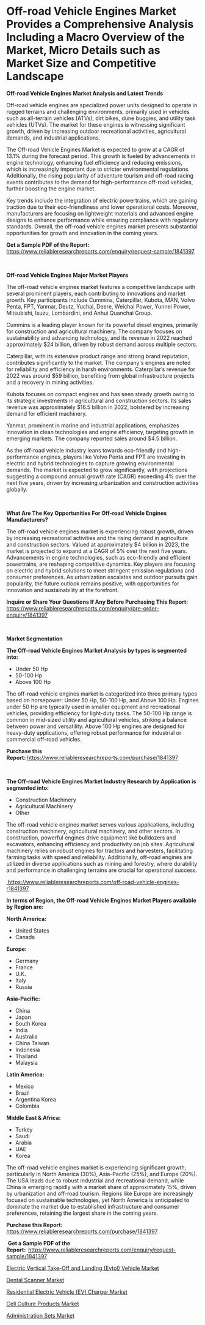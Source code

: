 <p><h1>Off-road Vehicle Engines Market Provides a Comprehensive Analysis Including a Macro Overview of the Market, Micro Details such as Market Size and Competitive Landscape</h1></p><p><strong>Off-road Vehicle Engines Market Analysis and Latest Trends</strong></p>
<p><p>Off-road vehicle engines are specialized power units designed to operate in rugged terrains and challenging environments, primarily used in vehicles such as all-terrain vehicles (ATVs), dirt bikes, dune buggies, and utility task vehicles (UTVs). The market for these engines is witnessing significant growth, driven by increasing outdoor recreational activities, agricultural demands, and industrial applications.</p><p>The Off-road Vehicle Engines Market is expected to grow at a CAGR of 13.1% during the forecast period. This growth is fueled by advancements in engine technology, enhancing fuel efficiency and reducing emissions, which is increasingly important due to stricter environmental regulations. Additionally, the rising popularity of adventure tourism and off-road racing events contributes to the demand for high-performance off-road vehicles, further boosting the engine market.</p><p>Key trends include the integration of electric powertrains, which are gaining traction due to their eco-friendliness and lower operational costs. Moreover, manufacturers are focusing on lightweight materials and advanced engine designs to enhance performance while ensuring compliance with regulatory standards. Overall, the off-road vehicle engines market presents substantial opportunities for growth and innovation in the coming years.</p></p>
<p><strong>Get a Sample PDF of the Report:&nbsp;</strong> <a href="https://www.reliableresearchreports.com/enquiry/request-sample/1841397?utm_campaign=4&utm_medium=2&utm_source=Github&utm_content=ia&utm_term=04112024&utm_id=off-road-vehicle-engines">https://www.reliableresearchreports.com/enquiry/request-sample/1841397</a></p>
<p>&nbsp;</p>
<p><strong>Off-road Vehicle Engines Major Market Players</strong></p>
<p><p>The off-road vehicle engines market features a competitive landscape with several prominent players, each contributing to innovations and market growth. Key participants include Cummins, Caterpillar, Kubota, MAN, Volvo Penta, FPT, Yanmar, Deutz, Yuchai, Deere, Weichai Power, Yunnei Power, Mitsubishi, Isuzu, Lombardini, and Anhui Quanchai Group.</p><p>Cummins is a leading player known for its powerful diesel engines, primarily for construction and agricultural machinery. The company focuses on sustainability and advancing technology, and its revenue in 2022 reached approximately $24 billion, driven by robust demand across multiple sectors.</p><p>Caterpillar, with its extensive product range and strong brand reputation, contributes significantly to the market. The company's engines are noted for reliability and efficiency in harsh environments. Caterpillar’s revenue for 2022 was around $59 billion, benefiting from global infrastructure projects and a recovery in mining activities.</p><p>Kubota focuses on compact engines and has seen steady growth owing to its strategic investments in agricultural and construction sectors. Its sales revenue was approximately $16.5 billion in 2022, bolstered by increasing demand for efficient machinery.</p><p>Yanmar, prominent in marine and industrial applications, emphasizes innovation in clean technologies and engine efficiency, targeting growth in emerging markets. The company reported sales around $4.5 billion.</p><p>As the off-road vehicle industry leans towards eco-friendly and high-performance engines, players like Volvo Penta and FPT are investing in electric and hybrid technologies to capture growing environmental demands. The market is expected to grow significantly, with projections suggesting a compound annual growth rate (CAGR) exceeding 4% over the next five years, driven by increasing urbanization and construction activities globally.</p></p>
<p>&nbsp;</p>
<p><strong>What Are The Key Opportunities For Off-road Vehicle Engines Manufacturers?</strong></p>
<p><p>The off-road vehicle engines market is experiencing robust growth, driven by increasing recreational activities and the rising demand in agriculture and construction sectors. Valued at approximately $4 billion in 2023, the market is projected to expand at a CAGR of 5% over the next five years. Advancements in engine technologies, such as eco-friendly and efficient powertrains, are reshaping competitive dynamics. Key players are focusing on electric and hybrid solutions to meet stringent emission regulations and consumer preferences. As urbanization escalates and outdoor pursuits gain popularity, the future outlook remains positive, with opportunities for innovation and sustainability at the forefront.</p></p>
<p><strong>Inquire or Share Your Questions If Any Before Purchasing This Report:</strong> <a href="https://www.reliableresearchreports.com/enquiry/pre-order-enquiry/1841397?utm_campaign=4&utm_medium=2&utm_source=Github&utm_content=ia&utm_term=04112024&utm_id=off-road-vehicle-engines">https://www.reliableresearchreports.com/enquiry/pre-order-enquiry/1841397</a></p>
<p>&nbsp;</p>
<p><strong>Market Segmentation</strong></p>
<p><strong>The Off-road Vehicle Engines Market Analysis by types is segmented into:</strong></p>
<p><ul><li>Under 50 Hp</li><li>50-100 Hp</li><li>Above 100 Hp</li></ul></p>
<p><p>The off-road vehicle engines market is categorized into three primary types based on horsepower: Under 50 Hp, 50-100 Hp, and Above 100 Hp. Engines under 50 Hp are typically used in smaller equipment and recreational vehicles, providing efficiency for light-duty tasks. The 50-100 Hp range is common in mid-sized utility and agricultural vehicles, striking a balance between power and versatility. Above 100 Hp engines are designed for heavy-duty applications, offering robust performance for industrial or commercial off-road vehicles.</p></p>
<p><strong>Purchase this Report:&nbsp;</strong><a href="https://www.reliableresearchreports.com/purchase/1841397?utm_campaign=4&utm_medium=2&utm_source=Github&utm_content=ia&utm_term=04112024&utm_id=off-road-vehicle-engines">https://www.reliableresearchreports.com/purchase/1841397</a></p>
<p>&nbsp;</p>
<p><strong>The Off-road Vehicle Engines Market Industry Research by Application is segmented into:</strong></p>
<p><ul><li>Construction Machinery</li><li>Agricultural Machinery</li><li>Other</li></ul></p>
<p><p>The off-road vehicle engines market serves various applications, including construction machinery, agricultural machinery, and other sectors. In construction, powerful engines drive equipment like bulldozers and excavators, enhancing efficiency and productivity on job sites. Agricultural machinery relies on robust engines for tractors and harvesters, facilitating farming tasks with speed and reliability. Additionally, off-road engines are utilized in diverse applications such as mining and forestry, where durability and performance in challenging terrains are crucial for operational success.</p></p>
<p><a href="https://www.reliableresearchreports.com/off-road-vehicle-engines-r1841397?utm_campaign=4&utm_medium=2&utm_source=Github&utm_content=ia&utm_term=04112024&utm_id=off-road-vehicle-engines">&nbsp;https://www.reliableresearchreports.com/off-road-vehicle-engines-r1841397</a></p>
<p><strong>In terms of Region, the Off-road Vehicle Engines Market Players available by Region are:</strong></p>
<p>
    <p> <strong> North America: </strong>
        <ul>
            <li>United States</li>
            <li>Canada</li>
        </ul>
        </p> 
    <p> <strong> Europe: </strong>
        <ul>
            <li>Germany</li>
            <li>France</li>
            <li>U.K.</li>
            <li>Italy</li>
            <li>Russia</li>
        </ul>
        </p> 
    <p> <strong> Asia-Pacific: </strong>
        <ul>
            <li>China</li>
            <li>Japan</li>
            <li>South Korea</li>
            <li>India</li>
            <li>Australia</li>
            <li>China Taiwan</li>
            <li>Indonesia</li>
            <li>Thailand</li>
            <li>Malaysia</li>
        </ul>
        </p> 
    <p> <strong> Latin America: </strong>
        <ul>
            <li>Mexico</li>
            <li>Brazil</li>
            <li>Argentina Korea</li>
            <li>Colombia</li>
        </ul>
        </p> 
    <p> <strong> Middle East & Africa: </strong>
        <ul>
            <li>Turkey</li>
            <li>Saudi</li>
            <li>Arabia</li>
            <li>UAE</li>
            <li>Korea</li>
        </ul>
    </p>
    </p>
<p><p>The off-road vehicle engines market is experiencing significant growth, particularly in North America (30%), Asia-Pacific (25%), and Europe (20%). The USA leads due to robust industrial and recreational demand, while China is emerging rapidly with a market share of approximately 15%, driven by urbanization and off-road tourism. Regions like Europe are increasingly focused on sustainable technologies, yet North America is anticipated to dominate the market due to established infrastructure and consumer preferences, retaining the largest share in the coming years.</p></p>
<p><strong>Purchase this Report: </strong><a href="https://www.reliableresearchreports.com/purchase/1841397?utm_campaign=4&utm_medium=2&utm_source=Github&utm_content=ia&utm_term=04112024&utm_id=off-road-vehicle-engines">https://www.reliableresearchreports.com/purchase/1841397</a></p>
<p>&nbsp;<strong>Get a Sample PDF of the Report:&nbsp;&nbsp;</strong><a href="https://www.reliableresearchreports.com/enquiry/request-sample/1841397?utm_campaign=4&utm_medium=2&utm_source=Github&utm_content=ia&utm_term=04112024&utm_id=off-road-vehicle-engines">https://www.reliableresearchreports.com/enquiry/request-sample/1841397</a></p>
<p><strong></strong></p>
<p><p><a href="https://github.com/WayneHopkins413/Market-Research-Report-List-1/blob/main/electric-vertical-take-off-and-landing-evtol-vehicle-market.md?utm_campaign=4&utm_medium=2&utm_source=Github&utm_content=ia&utm_term=04112024&utm_id=off-road-vehicle-engines">Electric Vertical Take-Off and Landing (Evtol) Vehicle Market</a></p><p><a href="https://issuu.com/reportprime-2/docs/dental-scanner-market-size-2030.ppt_9d26a10014a941?utm_campaign=4&utm_medium=2&utm_source=Github&utm_content=ia&utm_term=04112024&utm_id=off-road-vehicle-engines">Dental Scanner Market</a></p><p><a href="https://github.com/alesiasc0na/Market-Research-Report-List-1/blob/main/residential-electric-vehicle-ev-charger-market.md?utm_campaign=4&utm_medium=2&utm_source=Github&utm_content=ia&utm_term=04112024&utm_id=off-road-vehicle-engines">Residential Electric Vehicle (EV) Charger Market</a></p><p><a href="https://issuu.com/reportprime-2/docs/cell-culture-products-market-size-2_ef38344cde3632?utm_campaign=4&utm_medium=2&utm_source=Github&utm_content=ia&utm_term=04112024&utm_id=off-road-vehicle-engines">Cell Culture Products Market</a></p><p><a href="https://issuu.com/reportprime-2/docs/administration-sets-market-size-203_effde7e128c471?utm_campaign=4&utm_medium=2&utm_source=Github&utm_content=ia&utm_term=04112024&utm_id=off-road-vehicle-engines">Administration Sets Market</a></p></p>
